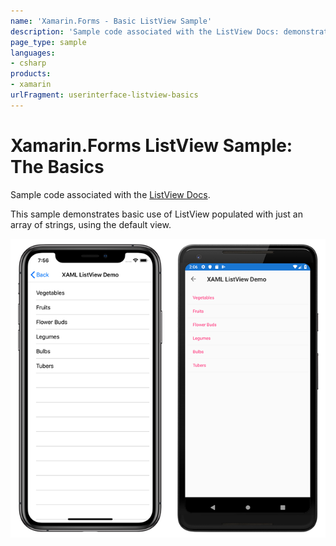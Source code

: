 ```yaml
---
name: 'Xamarin.Forms - Basic ListView Sample'
description: 'Sample code associated with the ListView Docs: demonstrates basic use of ListView populated with just an array of strings'
page_type: sample
languages:
- csharp
products:
- xamarin
urlFragment: userinterface-listview-basics
---
```

# Xamarin.Forms ListView Sample: The Basics

Sample code associated with the [ListView Docs](https://docs.microsoft.com/xamarin/xamarin-forms/user-interface/listview/).

This sample demonstrates basic use of ListView populated with just an array of strings, using the default view.

![Screenshot of Basic ListView Demo on iOS and Android](Screenshots/basic-listview-demo.png)
